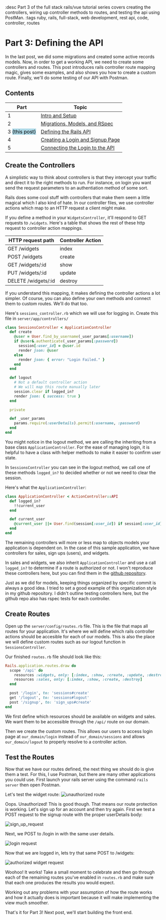 :desc Part 3 of the full stack rails/vue tutorial series covers creating the controllers, wiring up controller methods to routes, and testing the api using PostMan.
:tags ruby, rails, full-stack, web development, rest api, code, controller, routes

# Part 3: Defining the API

In the last post, we did some migrations and created some active records models. Now, in order to get a working API, we need to create some controllers and routes. This post introduces rails controller route mapping magic, gives some examples, and also shows you how to create a custom route. Finally, we'll do some testing of our API with Postman. 

## Contents

| Part                                                         | Topic                                                        |
| ------------------------------------------------------------ | ------------------------------------------------------------ |
| 1                                                            | [Intro and Setup](https://brandonfannin.com/blog/post/2021-07-09-BuildingAFullStackAppUsingRailsAndVuePart1.md) |
| 2                                                            | [Migrations, Models, and RSpec](https://brandonfannin.com/blog/post/2021-07-15-BuildingAFullStackAppUsingRailsAndVuePart2.md) |
| 3 <mark style="background-color: lightblue">(this post)</mark> | [Defining the Rails API](https://brandonfannin.com/blog/post/2021-07-23-BuildingAFullStackAppUsingRailsAndVuePart3.md) |
| 4                                                            | [Creating a Login and Signup Page](https://brandonfannin.com/blog/post/2021-07-29-BuildingAFullStackAppUsingRailsAndVuePart4.md) |
| 5                                                            | [Connecting the Login to the API](https://brandonfannin.com/blog/post/2021-08-02-BuildingAFullStackAppUsingRailsAndVuePart5.md) |

## Create the Controllers

A simplistic way to think about controllers is that they intercept your traffic and direct it to the right methods to run. For instance, on login you want send the request parameters to an authentiation method of some sort.

Rails does some cool stuff with controllers that make them seem a little magical which I also kind of hate. In our controller files, we use controller actions which map to an HTTP request a client might make.

If you define a method in your `WidgetsController`, it'll respond to GET requests to `/widgets`. Here's a table that shows the rest of these http request to controller action mappings.

| HTTP request path   | Controller Action |
| ------------------- | ----------------- |
| GET /widgets        | index             |
| POST /widgets       | create            |
| GET /widgets/:id    | show              |
| PUT /widgets/:id    | update            |
| DELETE /widgets/:id | destroy           |

If you understand this mapping, it makes defining the controller actions a lot simpler. Of course, you can also define your own methods and connect them to custom routes. We'll do that too.

Here's `sessions_controller.rb` which we will use for logging in. Create this file in `server/app/controllers/`

```ruby
class SessionsController < ApplicationController
  def create
    @user = User.find_by_username(_user_params[:username])
    if @user&.authenticate(_user_params[:password])
      session[:user_id] = @user.id
      render json: @user
    else
      render json: { error: "Login Failed." }
    end
  end

  def logout 
    # Not a default controller action
    # We will map this route manually later
    session.clear if logged_in?
    render json: { success: true }
  end

  private 

  def _user_params
    params.require(:userDetails).permit(:username, :password)
  end
end
```

You might notice in the logout method, we are calling the inheriting from a base class `ApplicationController`. For the ease of managing login, it is helpful to have a class with helper methods to make it easier to confirm user state.

In `SessionsController` you can see in the logout method, we call one of these methods `logged_in?` to decided whether or not we need to clear the session.

Here's what the `ApplicationController`:

```ruby
class ApplicationController < ActionController::API
  def logged_in?
    !!current_user
  end

  def current_user
    @current_user ||= User.find(session[:user_id]) if session[:user_id]
  end
end
```

The remaining controllers will more or less map to objects models your application is dependent on. In the case of this sample application, we have controllers for sales, sign ups (users), and widgets.

In sales and widgets, we also inherit `ApplicationController` and use a call `logged_in?` to determine if a route is authorized or not. I won't reproduce these controllers here, but you can find them in the [github repository](https://github.com/beefan/full-stack-starter-pack).

Just as we did for models, keeping things organized by specific commit is always a good idea. I tried to set a good example of this organization style in my github repository. I didn't outline testing controllers here, but the github repo also has rspec tests for each controller.

## Create Routes

Open up the `server/config/routes.rb` file. This is the file that maps all routes for your application. It's where we will define which rails controller actions should be accesible for each of our models. This is also the place we will define custom routes such as our logout function in `SessionsController`.

Our finished `routes.rb` file should look like this:

```ruby
Rails.application.routes.draw do
  scope '/api' do
    resources :widgets, only: [:index, :show, :create, :update, :destroy]
    resources :sales, only: [:index, :show, :create, :destroy]
  end

  post '/login', to: 'sessions#create'
  get '/logout', to: 'sessions#logout'
  post '/signup', to: 'sign_ups#create'
end
```

We first define which resources should be available on widgets and sales. We want them to be accessible through the `/api/` route on our domain.

Then we create the custom routes. This allows our users to access login page at `our_domain/login` instead of `our_domain/sessions` and allows `our_domain/logout` to properly resolve to a controller action.

## Test the Routes

Now that we have our routes defined, the next thing we should do is give them a test. For this, I use Postman, but there are many other applications you could use. First launch your rails server using the command `rails server` then open Postman.

Let's test the widget route:
![unauthorized route](../../images/unauthorized_widget_request.png)

Oops. Unauthorized! This is good though. That means our route protection is working. Let's sign up for an account and then try again. First we test a POST request to the signup route with the proper userDetails body:

![sign_up_request](../../images/sign_up_request.png)

Next, we POST to /login in with the same user details.

![login request](../../images/login_request.png)

Now that we are logged in, lets try that same POST to /widgets:

![authorized widget request](../../images/authorized_widget_request.png)

Woohoo! It works! Take a small moment to celebrate and then go through each of the remaining routes you've enabled in `routes.rb` and make sure that each one produces the results you would expect.

Working out any problems with your assumption of how the route works and how it actually does is important because it will make implementing the view much smoother.

That's it for Part 3! Next post, we'll start building the front end. 
